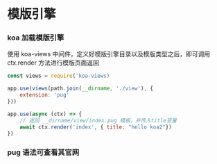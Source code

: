 # 模版引擎

### koa 加载模版引擎

使用 koa-views 中间件，定义好模版引擎目录以及模版类型之后，即可调用 ctx.render 方法进行模版页面返回

```js
const views = require('koa-views)

app.use(views(path.join(__dirname, './view'), {
    extension: 'pug'
}))

app.use(async (ctx) => {
    // 返回 __dirname/view/index.pug 模板，并传入title变量
    await ctx.render('index', { title: "hello koa2"})
})
```

### pug 语法可查看其官网
